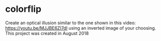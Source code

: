 # colorflip
Create an optical illusion similar to the one shown in this video: https://youtu.be/MJJBE6ZI7dI using an inverted image of your choosing. This project was created in August 2018
